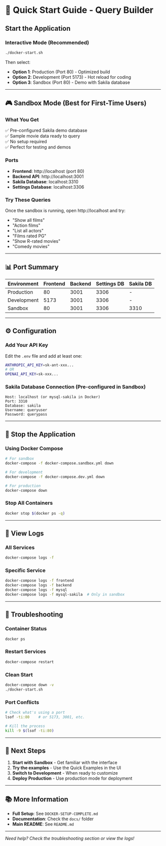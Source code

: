 # 🚀 Quick Start Guide - Query Builder

## Start the Application

### Interactive Mode (Recommended)
```bash
./docker-start.sh
```

Then select:
- **Option 1**: Production (Port 80) - Optimized build
- **Option 2**: Development (Port 5173) - Hot reload for coding
- **Option 3**: Sandbox (Port 80) - Demo with Sakila database

---

## 🎮 Sandbox Mode (Best for First-Time Users)

### What You Get
✅ Pre-configured Sakila demo database  
✅ Sample movie data ready to query  
✅ No setup required  
✅ Perfect for testing and demos  

### Ports
- **Frontend**: http://localhost (port 80)
- **Backend API**: http://localhost:3001
- **Sakila Database**: localhost:3310
- **Settings Database**: localhost:3306

### Try These Queries
Once the sandbox is running, open http://localhost and try:
- "Show all films"
- "Action films"
- "List all actors"
- "Films rated PG"
- "Show R-rated movies"
- "Comedy movies"

---

## 📊 Port Summary

| Environment | Frontend | Backend | Settings DB | Sakila DB |
|------------|----------|---------|-------------|-----------|
| Production | 80 | 3001 | 3306 | - |
| Development | 5173 | 3001 | 3306 | - |
| Sandbox | 80 | 3001 | 3306 | 3310 |

---

## ⚙️ Configuration

### Add Your API Key
Edit the `.env` file and add at least one:
```bash
ANTHROPIC_API_KEY=sk-ant-xxx...
# OR
OPENAI_API_KEY=sk-xxx...
```

### Sakila Database Connection (Pre-configured in Sandbox)
```
Host: localhost (or mysql-sakila in Docker)
Port: 3310
Database: sakila
Username: queryuser
Password: querypass
```

---

## 🛑 Stop the Application

### Using Docker Compose
```bash
# For sandbox
docker-compose -f docker-compose.sandbox.yml down

# For development
docker-compose -f docker-compose.dev.yml down

# For production
docker-compose down
```

### Stop All Containers
```bash
docker stop $(docker ps -q)
```

---

## 📝 View Logs

### All Services
```bash
docker-compose logs -f
```

### Specific Service
```bash
docker-compose logs -f frontend
docker-compose logs -f backend
docker-compose logs -f mysql
docker-compose logs -f mysql-sakila  # Only in sandbox
```

---

## 🔧 Troubleshooting

### Container Status
```bash
docker ps
```

### Restart Services
```bash
docker-compose restart
```

### Clean Start
```bash
docker-compose down -v
./docker-start.sh
```

### Port Conflicts
```bash
# Check what's using a port
lsof -ti:80    # or 5173, 3001, etc.

# Kill the process
kill -9 $(lsof -ti:80)
```

---

## 🎯 Next Steps

1. **Start with Sandbox** - Get familiar with the interface
2. **Try the examples** - Use the Quick Examples in the UI
3. **Switch to Development** - When ready to customize
4. **Deploy Production** - Use production mode for deployment

---

## 📚 More Information

- **Full Setup**: See `DOCKER-SETUP-COMPLETE.md`
- **Documentation**: Check the `docs/` folder
- **Main README**: See `README.md`

---

*Need help? Check the troubleshooting section or view the logs!*
